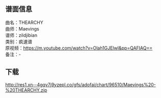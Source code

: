 ## 谱面信息
曲名：THEARCHY<br>
曲师：Maevings<br>
谱师：zildjibian<br>
类别：疯速谱<br>
原视频：<https://m.youtube.com/watch?v=Olah1GJElwI&pp=QAFIAQ==><br>
备注：-<br>


## 下载
<http://res1.xn--4gqv7j9yzepl.co/gfs/adofai/chart/96510/Maevings%20-%20THEARCHY.zip>


